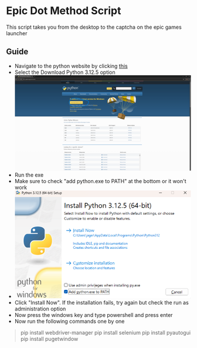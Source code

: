 # Epic Dot Method Script

This script takes you from the desktop to the captcha on the epic games launcher

## Guide
* Navigate to the python website by clicking [this](https://python.org/downloads)
*  Select the Download Python 3.12.5 option
![Python Download](images/pythonDL.png)
* Run the exe
* Make sure to check "add python.exe to PATH" at the bottom or it won't work
* ![Add to PATH](images/addtopath.png)
* Click "Install Now". If the installation fails, try again but check the run as administration option
* Now press the windows key and type powershell and press enter
* Now run the following commands one by one
> pip install webdriver-manager
> pip install selenium
> pip install pyautogui
> pip install pugetwindow
